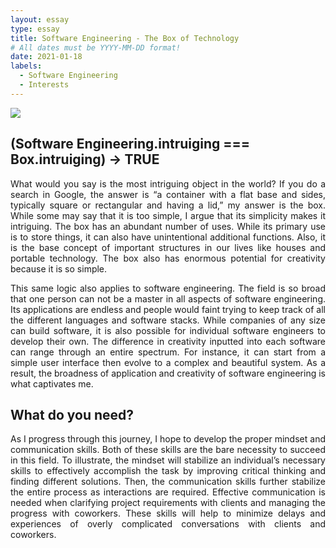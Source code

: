 ```yaml
---
layout: essay
type: essay
title: Software Engineering - The Box of Technology
# All dates must be YYYY-MM-DD format!
date: 2021-01-18
labels:
  - Software Engineering
  - Interests
---
```


<img class="ui medium left floated image" src="../images/box.png">

## (Software Engineering.intruiging === Box.intruiging) &#8594; TRUE

<p align="justify">  What would you say is the most intriguing object in the world? If you do a search in Google, the answer is “a container with a flat base and sides, typically square or rectangular and having a lid,” my answer is the box. While some may say that it is too simple, I argue that its simplicity makes it intriguing. The box has an abundant number of uses. While its primary use is to store things, it can also have unintentional additional functions. Also, it is the base concept of important structures in our lives like houses and portable technology. The box also has enormous potential for creativity because it is so simple. </p>
<p align="justify">  This same logic also applies to software engineering. The field is so broad that one person can not be a master in all aspects of software engineering. Its applications are endless and people would faint trying to keep track of all the different languages and software stacks. While companies of any size can build software, it is also possible for individual software engineers to develop their own. The difference in creativity inputted into each software can range through an entire spectrum. For instance, it can start from a simple user interface then evolve to a complex and beautiful system. As a result, the broadness of application and creativity of software engineering is what captivates me. </p>


## What do you need?

<p align="justify">  As I progress through this journey, I hope to develop the proper mindset and communication skills. Both of these skills are the bare necessity to succeed in this field. To illustrate, the mindset will stabilize an individual’s necessary skills to effectively accomplish the task by improving critical thinking and finding different solutions. Then, the communication skills further stabilize the entire process as interactions are required. Effective communication is needed when clarifying project requirements with clients and managing the progress with coworkers. These skills will help to minimize delays and experiences of overly complicated conversations with clients and coworkers.</p>
